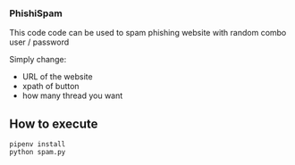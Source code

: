 ### PhishiSpam

This code code can be used to spam phishing website with random combo user / password

Simply change:
* URL of the website
* xpath of button
* how many thread you want

## How to execute

```
pipenv install
python spam.py
```
